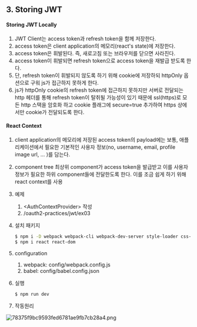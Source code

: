 ## 3. Storing JWT

#### Storing JWT Locally
1. JWT Client는 access token과 refresh token을 함께 저장한다.
2. access token은 client application의 메모리(react's state)에 저장한다. 
3. access token은 휘발된다. 즉, 새로고침 또는 브라우저를 닫으면 사라진다.
4. access token이 휘발되면 refresh token으로 access token을 재발급 받도록 한다.
5. 단, refresh token이 휘발되지 않도록 하기 위해 cookie에 저장하되 httpOnly 옵션으로 구워 js가 접근하지 못하게 한다.
6. js가 httpOnly cookie의 refresh token에 접근하지 못하지만 서버로 전달되는 http 헤더를 통해 refresh token이 탈취될 가능성이 있기 때문에 ssl(https)로 모든 http 스택을 암호화 하고 cookie 플래그에 secure=true 추가하여 https 상에서만 cookie가 전달되도록 한다.

#### React Context
1. client application의 메모리에 저장된 access token의 payload에는 보통, 애플리케이션에서 필요한 기본적인 사용자 정보(no, username, email, profile image url, ... )를 담는다.

2. component tree 최상위 component가 access token을 발급받고 이를 사용자 정보가 필요한 하위 component들에 전달한도록 한다. 이를 조금 쉽게 하기 위해 react context를 사용

3. 예제
	1) &lt;AuthContextProvider&gt; 작성
	2)  /oauth2-practices/jwt/ex03

4. 설치 패키지

	```sh
	$ npm i -D webpack webpack-cli webpack-dev-server style-loader css-loader node-sass sass-loader babel-loader @babel/core @babel/cli @babel/preset-env @babel/preset-react @babel/plugin-transform-runtime @babel/plugin-syntax-throw-expressions	
	$ npm i react react-dom
	```

5. configuration
	1) webpack: config/webpack.config.js
	2) babel: config/babel.config.json

6. 실행
	```sh
	$ npm run dev
	```

7. 작동원리

![78375f9bc9593fed6781ae9fb7cb28a4.png](../../../../_resources/78375f9bc9593fed6781ae9fb7cb28a4.png)